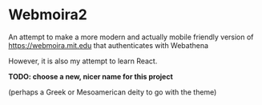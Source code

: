 # Webmoira2

An attempt to make a more modern and actually mobile friendly version of https://webmoira.mit.edu that authenticates with Webathena

However, it is also my attempt to learn React.

**TODO: choose a new, nicer name for this project**

(perhaps a Greek or Mesoamerican deity to go with the theme)